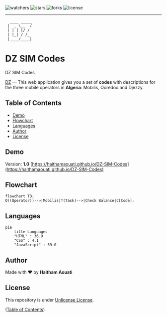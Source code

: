 ![watchers](https://custom-icon-badges.demolab.com/github/watchers/haithamaouati/DZ-SIM-Codes?logo=eye)
![stars](https://custom-icon-badges.demolab.com/github/stars/haithamaouati/DZ-SIM-Codes?logo=star)
![forks](https://custom-icon-badges.demolab.com/github/forks/haithamaouati/DZ-SIM-Codes?logo=repo-forked)
![license](https://custom-icon-badges.demolab.com/github/license/haithamaouati/DZ-SIM-Codes?logo=law)
___
```
  ____ _____
 |  _ \__  /
 | | | |/ / 
 | |_| / /_ 
 |____/____|
```

# DZ SIM Codes
DZ SIM Codes

[DZ](https://haithamaouati.github.io/DZ-SIM-Codes) — This web application gives you a set of **codes** with descriptions for the three mobile operators in **Algeria**: Mobilis, Ooredoo and Djezzy.

## Table of Contents
- [Demo](#demo)
- [Flowchart](#flowchart)
- [Languages](#languages)
- [Author](#author)
- [License](#license)

## Demo
Version: **1.0**
[https://haithamaouati.github.io/DZ-SIM-Codes](https://haithamaouati.github.io/DZ-SIM-Codes)

## Flowchart

```mermaid
flowchart TD;
O((Operator))-->|Mobilis|T(Task)-->|Check Balance|C[Code];
```

## Languages
```mermaid
pie
    title Languages
    "HTML" : 36.9
    "CSS" : 4.1
    "JavaScript" : 59.0
```

## Author
Made with :heart: by **Haitham Aouati**

## License
This repository is under [Unlicense License](https://github.com/haithamaouati/DZ-SIM-Codes/blob/main/LICENSE).

([Table of Contents](#table-of-contents))
